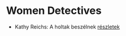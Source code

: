 # Women Detectives

- Kathy Reichs: A holtak beszélnek [részletek](_details/Kathy%20Reichs.md#id_157)